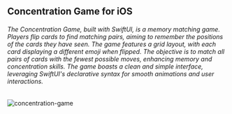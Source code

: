 ## Concentration Game for iOS

###### The Concentration Game, built with SwiftUI, is a memory matching game. Players flip cards to find matching pairs, aiming to remember the positions of the cards they have seen. The game features a grid layout, with each card displaying a different emoji when flipped. The objective is to match all pairs of cards with the fewest possible moves, enhancing memory and concentration skills. The game boasts a clean and simple interface, leveraging SwiftUI's declarative syntax for smooth animations and user interactions.

![concentration-game](https://github.com/abiespinal04/concentration-game-ios/assets/36963285/034968d2-4fe0-4579-8707-2baf5b998415)

